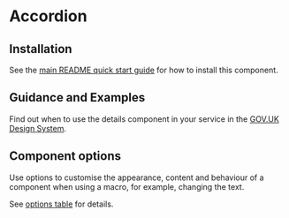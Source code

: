 # Accordion

## Installation

See the [main README quick start guide](https://github.com/alphagov/govuk-frontend#quick-start) for how to install this component.

## Guidance and Examples

Find out when to use the details component in your service in the [GOV.UK Design System](https://design-system.service.gov.uk/components/accordion).

## Component options

Use options to customise the appearance, content and behaviour of a component when using a macro, for example, changing the text.

See [options table](https://design-system.service.gov.uk/components/accordion/#options-example-default) for details.
